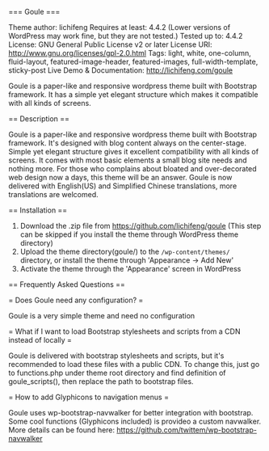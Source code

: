 === Goule ===

Theme author: lichifeng
Requires at least: 4.4.2 (Lower versions of WordPress may work fine, but they are not tested.)
Tested up to: 4.4.2
License: GNU General Public License v2 or later
License URI: http://www.gnu.org/licenses/gpl-2.0.html
Tags: light, white, one-column, fluid-layout, featured-image-header, featured-images, full-width-template, sticky-post
Live Demo & Documentation: http://lichifeng.com/goule

Goule is a paper-like and responsive wordpress theme built with Bootstrap framework. It has a simple yet elegant
structure which makes it compatible with all kinds of screens.

== Description ==

Goule is a paper-like and responsive wordpress theme built with Bootstrap framework. It's designed with blog content always on the center-stage. Simple yet elegant structure gives it excellent compatibility with all kinds of screens. It comes with most basic elements a small blog site needs and nothing more. For those who complains about bloated and over-decorated web design now a days, this theme will be an answer. Goule is now delivered with English(US) and Simplified Chinese translations, more translations are welcomed.

== Installation ==
1. Download the .zip file from https://github.com/lichifeng/goule (This step can be skipped if you install the theme through WordPress theme directory)
1. Upload the theme directory(goule/) to the `/wp-content/themes/` directory, or install the theme through 'Appearance -> Add New'
1. Activate the theme through the 'Appearance' screen in WordPress

== Frequently Asked Questions ==

= Does Goule need any configuration? =

Goule is a very simple theme and need no configuration

= What if I want to load Bootstrap stylesheets and scripts from a CDN instead of locally =

Goule is delivered with bootstrap stylesheets and scripts, but it's recommended to load these files with a public CDN. To change this, just go to functions.php under theme root directory and find definition of goule_scripts(), then replace the path to bootstrap files.

= How to add Glyphicons to navigation menus =

Goule uses wp-bootstrap-navwalker for better integration with bootstrap. Some cool functions (Glyphicons included) is provideo a custom navwalker. More details can be found here: https://github.com/twittem/wp-bootstrap-navwalker
